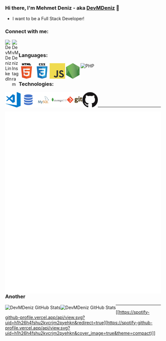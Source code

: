 ### Hi there, I'm Mehmet Deniz - aka [DevMDeniz][instagram] 👋

- I want to be a Full Stack Developer!



### Connect with me:

[<img align="left" alt="DevMDeniz LinkedIn" width="22px" src="https://cdn.jsdelivr.net/npm/simple-icons@v3/icons/linkedin.svg" />][linkedin]
[<img align="left" alt="DevMDeniz Instagram" width="22px" src="https://cdn.jsdelivr.net/npm/simple-icons@v3/icons/instagram.svg" />][instagram]

<br />

### Languages:
<img align="left" alt="HTML5" width="50px" src="https://raw.githubusercontent.com/github/explore/80688e429a7d4ef2fca1e82350fe8e3517d3494d/topics/html/html.png" />
<img align="left" alt="CSS3" width="50px" src="https://raw.githubusercontent.com/github/explore/80688e429a7d4ef2fca1e82350fe8e3517d3494d/topics/css/css.png" />
<img align="left" alt="JavaScript" width="50px" src="https://raw.githubusercontent.com/github/explore/80688e429a7d4ef2fca1e82350fe8e3517d3494d/topics/javascript/javascript.png" />
<img align="left" alt="Node.js" width="50px" src="https://raw.githubusercontent.com/github/explore/80688e429a7d4ef2fca1e82350fe8e3517d3494d/topics/nodejs/nodejs.png" />
<img align="left" alt="PHP" width="50px" src="https://camo.githubusercontent.com/23a2075d0deaebdcfec992cf9ca8b1ef02dd513e2e970163797ada44995e4199/68747470733a2f2f64657669636f6e732e6769746875622e696f2f64657669636f6e2f64657669636f6e2e6769742f69636f6e732f7068702f7068702d6f726967696e616c2e737667" />

<br>
<br>

### Technologies: 
<img align="left" alt="Visual Studio Code" width="50px" src="https://raw.githubusercontent.com/github/explore/80688e429a7d4ef2fca1e82350fe8e3517d3494d/topics/visual-studio-code/visual-studio-code.png" />
<img align="left" alt="SQL" width="50px" src="https://raw.githubusercontent.com/github/explore/80688e429a7d4ef2fca1e82350fe8e3517d3494d/topics/sql/sql.png" />
<img align="left" alt="MySQL" width="50px" src="https://raw.githubusercontent.com/github/explore/80688e429a7d4ef2fca1e82350fe8e3517d3494d/topics/mysql/mysql.png" />
<img align="left" alt="MongoDB" width="50px" src="https://raw.githubusercontent.com/github/explore/80688e429a7d4ef2fca1e82350fe8e3517d3494d/topics/mongodb/mongodb.png" />
<img align="left" alt="Git" width="50px" src="https://raw.githubusercontent.com/github/explore/80688e429a7d4ef2fca1e82350fe8e3517d3494d/topics/git/git.png" />
<img align="left" alt="GitHub" width="50px" src="https://raw.githubusercontent.com/github/explore/78df643247d429f6cc873026c0622819ad797942/topics/github/github.png" />

<br />
<br />

---


  <img align="left" alt="DevMDeniz GitHub Stats" src="https://github.com/mrdenizlp/github-stats/blob/master/generated/overview.svg" />
  <img align="left" alt="DevMDeniz GitHub Stats" src="https://github.com/mrdenizlp/github-stats/blob/master/generated/languages.svg"/>
 
<br />
<br />

<br />
<br />

<br />
<br />

<br />
<br />

<br />
<br />

<br />
<br />

---
 ### Another
  
  <img align="left" alt="DevMDeniz GitHub Stats" src="https://github-readme-stats.vercel.app/api?username=devmdeniz&show_icons=true&theme=radical"/>
  <img align="left" alt="DevMDeniz GitHub Stats" src="https://github-readme-stats.vercel.app/api/top-langs/?username=devmdeniz&layout=compact"/>
  
---

[[https://spotify-github-profile.vercel.app/api/view.svg?uid=h1h26h4fshu2kvcrjm2pyehkn&redirect=true][https://spotify-github-profile.vercel.app/api/view.svg?uid=h1h26h4fshu2kvcrjm2pyehkn&cover_image=true&theme=compact)]]

[instagram]: https://instagram.com/dev.mdeniz
[linkedin]: https://www.linkedin.com/in/deniz-kumcu-081b00187/
